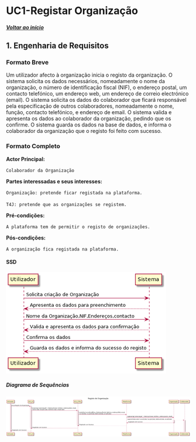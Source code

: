 # UC1-Registar Organização

##### [Voltar ao início](https://github.com/ajorgesantosp/upskill_java1_g1/blob/main/README.md)

## 1. Engenharia de Requisitos

### Formato Breve

Um utilizador afecto à organização inicia o registo da organização. O sistema solicita os dados necessários, nomeadamente o nome da organização, o número de identificação fiscal (NIF), o endereço postal, um contacto telefónico, um endereço web, um endereço de correio electrónico (email). O sistema solicita os dados do colaborador que ficará responsável pela especificação de outros colaboradores, nomeadamente o nome, função, contacto telefónico, e endereço de email.
O sistema valida e apresenta os dados ao colaborador da organização, pedindo que os confirme. O sistema guarda os dados na base de dados, e informa o colaborador da organização que o registo foi feito com sucesso.

### Formato Completo

**Actor Principal:**

    Colaborador da Organização

**Partes interessadas e seus interesses:**

    Organização: pretende ficar registada na plataforma.

    T4J: pretende que as organizações se registem.

**Pré-condições:**

    A plataforma tem de permitir o registo de organizações.

**Pós-condições:**

    A organização fica registada na plataforma.

#### SSD

![UC1_SSD.png](UC1_SSD.png)

##### Diagrama de Sequências

![UC1_Registar_Organização.png](UC1_Registar_Organização.png)
